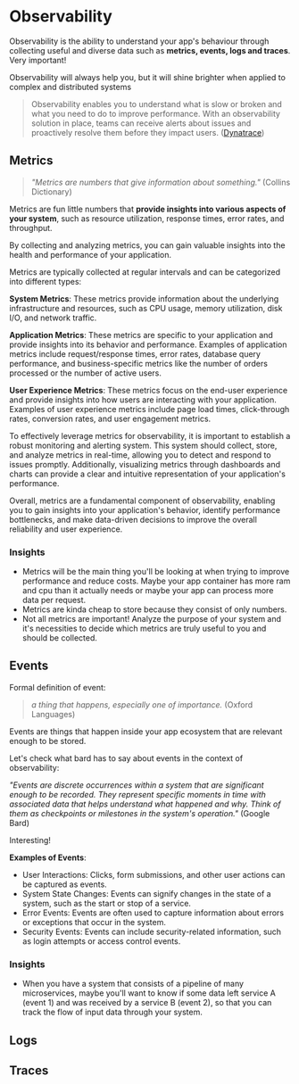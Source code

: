 # Observability

Observability is the ability to understand your app's behaviour through collecting useful and diverse data such as **metrics, events, logs and traces**.  Very important!

Observability will always help you, but it will shine brighter when applied to complex and distributed systems

>Observability enables you to understand what is slow or broken and what you need to do to improve performance. With an observability solution in place, teams can receive alerts about issues and proactively resolve them before they impact users. ([Dynatrace](https://www.dynatrace.com/news/blog/what-is-observability-2/))

## Metrics

>_"Metrics are numbers that give information about something."_ (Collins Dictionary)

Metrics are fun little numbers that **provide insights into various aspects of your system**, such as resource utilization, response times, error rates, and throughput.

By collecting and analyzing metrics, you can gain valuable insights into the health and performance of your application.

Metrics are typically collected at regular intervals and can be categorized into different types:

**System Metrics**: These metrics provide information about the underlying infrastructure and resources, such as CPU usage, memory utilization, disk I/O, and network traffic.

**Application Metrics**: These metrics are specific to your application and provide insights into its behavior and performance. Examples of application metrics include request/response times, error rates, database query performance, and business-specific metrics like the number of orders processed or the number of active users.

**User Experience Metrics**: These metrics focus on the end-user experience and provide insights into how users are interacting with your application. Examples of user experience metrics include page load times, click-through rates, conversion rates, and user engagement metrics.

To effectively leverage metrics for observability, it is important to establish a robust monitoring and alerting system. This system should collect, store, and analyze metrics in real-time, allowing you to detect and respond to issues promptly. Additionally, visualizing metrics through dashboards and charts can provide a clear and intuitive representation of your application's performance.

Overall, metrics are a fundamental component of observability, enabling you to gain insights into your application's behavior, identify performance bottlenecks, and make data-driven decisions to improve the overall reliability and user experience.

### Insights
- Metrics will be the main thing you'll be looking at when trying to improve performance and reduce costs. Maybe your app container has more ram and cpu than it actually needs or maybe your app can process more data per request.
- Metrics are kinda cheap to store because they consist of only numbers.
- Not all metrics are important! Analyze the purpose of your system and it's necessities to decide which metrics are truly useful to you and should be collected.

## Events

Formal definition of event:

>_a thing that happens, especially one of importance._ (Oxford Languages)

Events are things that happen inside your app ecosystem that are relevant enough to be stored.

Let's check what bard has to say about events in the context of observability:

_"Events are discrete occurrences within a system that are significant enough to be recorded. They represent specific moments in time with associated data that helps understand what happened and why. Think of them as checkpoints or milestones in the system's operation."_ (Google Bard)

Interesting!

**Examples of Events**:

- User Interactions: Clicks, form submissions, and other user actions can be captured as events.
- System State Changes: Events can signify changes in the state of a system, such as the start or stop of a service.
- Error Events: Events are often used to capture information about errors or exceptions that occur in the system.
- Security Events: Events can include security-related information, such as login attempts or access control events.

### Insights
- When you have a system that consists of a pipeline of many microservices, maybe you'll want to know if some data left service A (event 1) and was received by a service B (event 2), so that you can track the flow of input data through your system.

## Logs

## Traces